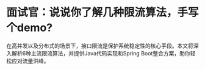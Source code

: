 # 面试官：说说你了解几种限流算法，手写个demo?

在高并发以及分布式的场景下，接口限流是保护系统稳定性的核心手段。本文将深入解析6种主流限流算法，并提供Java代码实现和Spring Boot整合方案，助你轻松应对流量洪峰。
